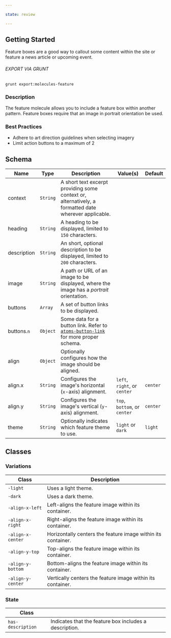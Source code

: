 ```yaml
---

state: review

---
```


## Getting Started

Feature boxes are a good way to callout some content within the site or feature a news article or upcoming event.

###### EXPORT VIA GRUNT

```
grunt export:molecules-feature
```


### Description

The feature molecule allows you to include a feature box within another pattern. Feature boxes require that an image in portrait orientation be used.


### Best Practices

- Adhere to art direction guidelines when selecting imagery
- Limit action buttons to a maximum of 2


## Schema

| Name        | Type      | Description                                                                                               | Value(s)  | Default   |
|-------------|-----------|-----------------------------------------------------------------------------------------------------------|-----------|-----------|
| context     | `String`  | A short text excerpt providing some context or, alternatively, a formatted date wherever applicable.      |           |           |
| heading     | `String`  | A heading to be displayed, limited to `150` characters.                                                   |           |           |
| description | `String`  | An short, optional description to be displayed, limited to `200` characters.                              |           |           |
| image       | `String`  | A path or URL of an image to be displayed, where the image has a *portrait* orientation.                  |           |           |
| buttons     | `Array`   | A set of button links to be displayed.                                                                    |           |           |
| buttons.`n` | `Object`  | Some data for a button link. Refer to [`atoms-button-link`][atoms-button-link] for more proper schema.    |           |           |
| align       | `Object`  | Optionally configures how the image should be aligned.                                                    |           |           |
| align.x     | `String`  | Configures the image's horizontal (`x`-axis) alignment.                               | `left`, `right`, or `center`  | `center`  |
| align.y     | `String`  | Configures the image's vertical (`y`-axis) alignment.                                 | `top`, `bottom`, or `center`  | `center`  |
| theme       | `String`  | Optionally indicates which feature theme to use.                                                  | `light` or `dark` | `light  ` |


## Classes

### Variations

| Class               | Description                                                   |
|---------------------|---------------------------------------------------------------|
| `-light`            | Uses a light theme.                                           |
| `-dark`             | Uses a dark theme.                                            |
| `-align-x-left`     | Left-aligns the feature image within its container.           |
| `-align-x-right`    | Right-aligns the feature image within its container.          |
| `-align-x-center`   | Horizontally centers the feature image within its container.  |
| `-align-y-top`      | Top-aligns the feature image within its container.            |
| `-align-y-bottom`   | Bottom-aligns the feature image within its container.         |
| `-align-y-center`   | Vertically centers the feature image within its container.    |

### State

| Class             |                                                                 |
|-------------------|-----------------------------------------------------------------|
| `has-description` | Indicates that the feature box includes a description.          |


[atoms-button-link]: /patterns/20-atoms-buttons-01-button-link/20-atoms-buttons-01-button-link.html
